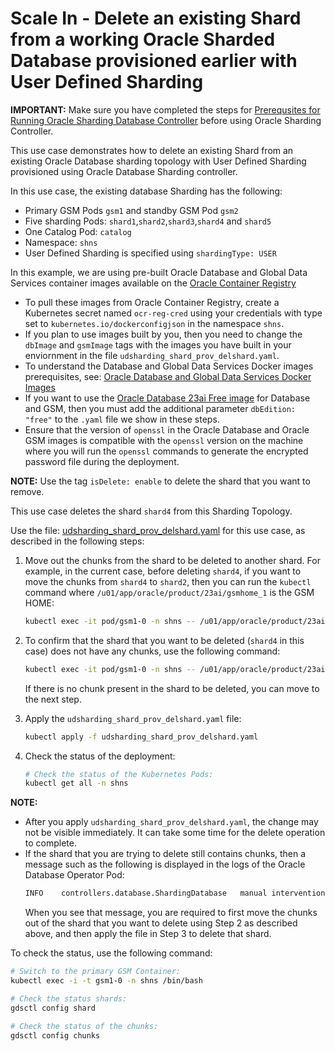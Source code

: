 # Scale In - Delete an existing Shard from a working Oracle Sharded Database provisioned earlier with User Defined Sharding

**IMPORTANT:** Make sure you have completed the steps for [Prerequsites for Running Oracle Sharding Database Controller](../../README.md#prerequsites-for-running-oracle-sharding-database-controller) before using Oracle Sharding Controller.

This use case demonstrates how to delete an existing Shard from an existing Oracle Database sharding topology with User Defined Sharding provisioned using Oracle Database Sharding controller.

In this use case, the existing database Sharding has the following:

* Primary GSM Pods `gsm1` and standby GSM Pod `gsm2`
* Five sharding Pods: `shard1`,`shard2`,`shard3`,`shard4` and `shard5`
* One Catalog Pod: `catalog`
* Namespace: `shns`
* User Defined Sharding is specified using `shardingType: USER`

In this example, we are using pre-built Oracle Database and Global Data Services container images available on the [Oracle Container Registry](https://container-registry.oracle.com/)
  * To pull these images from Oracle Container Registry, create a Kubernetes secret named `ocr-reg-cred` using your credentials with type set to `kubernetes.io/dockerconfigjson` in the namespace `shns`.
  * If you plan to use images built by you, then you need to change the `dbImage` and `gsmImage` tags with the images you have built in your enviornment in the file `udsharding_shard_prov_delshard.yaml`.
  * To understand the Database and Global Data Services Docker images prerequisites, see: [Oracle Database and Global Data Services Docker Images](../../README.md#3-oracle-database-and-global-data-services-docker-images)
  * If you want to use the [Oracle Database 23ai Free image](https://www.oracle.com/database/free/get-started/) for Database and GSM, then you must add the additional parameter `dbEdition: "free"` to the `.yaml` file we show in these steps. 
  * Ensure that the version of `openssl` in the Oracle Database and Oracle GSM images is compatible with the `openssl` version on the machine where you will run the `openssl` commands to generate the encrypted password file during the deployment.

**NOTE:** Use the tag `isDelete: enable` to delete the shard that you want to remove.

This use case deletes the shard `shard4` from this Sharding Topology.

Use the file: [udsharding_shard_prov_delshard.yaml](./udsharding_shard_prov_delshard.yaml) for this use case, as described in the following steps:

1. Move out the chunks from the shard to be deleted to another shard. For example, in the current case, before deleting `shard4`, if you want to move the chunks from `shard4` to `shard2`, then you can run the `kubectl` command where `/u01/app/oracle/product/23ai/gsmhome_1` is the GSM HOME:
    ```sh
    kubectl exec -it pod/gsm1-0 -n shns -- /u01/app/oracle/product/23ai/gsmhome_1/bin/gdsctl "move chunk -chunk all -source shard4_shard4pdb -target shard4_shard4pdb"
    ```
2. To confirm that the shard that you want to be deleted (`shard4` in this case) does not have any chunks, use the following command:
    ```sh
    kubectl exec -it pod/gsm1-0 -n shns -- /u01/app/oracle/product/23ai/gsmhome_1/bin/gdsctl "config chunks"
    ```
    If there is no chunk present in the shard to be deleted, you can move to the next step.

3. Apply the `udsharding_shard_prov_delshard.yaml` file:
    ```sh
    kubectl apply -f udsharding_shard_prov_delshard.yaml
    ```
4. Check the status of the deployment:
    ```sh
    # Check the status of the Kubernetes Pods:
    kubectl get all -n shns
    ```

**NOTE:** 
- After you apply `udsharding_shard_prov_delshard.yaml`, the change may not be visible immediately. It can take some time for the delete operation to complete.
- If the shard that you are trying to delete still contains chunks, then a message such as the following is displayed in the logs of the Oracle Database Operator Pod:
    ```sh
    INFO    controllers.database.ShardingDatabase   manual intervention required
    ```
  When you see that message, you are required to first move the chunks out of the shard that you want to delete using Step 2 as described above, and then apply the file in Step 3 to delete that shard.

To check the status, use the following command:
  ```sh
  # Switch to the primary GSM Container:
  kubectl exec -i -t gsm1-0 -n shns /bin/bash

  # Check the status shards:
  gdsctl config shard

  # Check the status of the chunks:
  gdsctl config chunks
  ```
